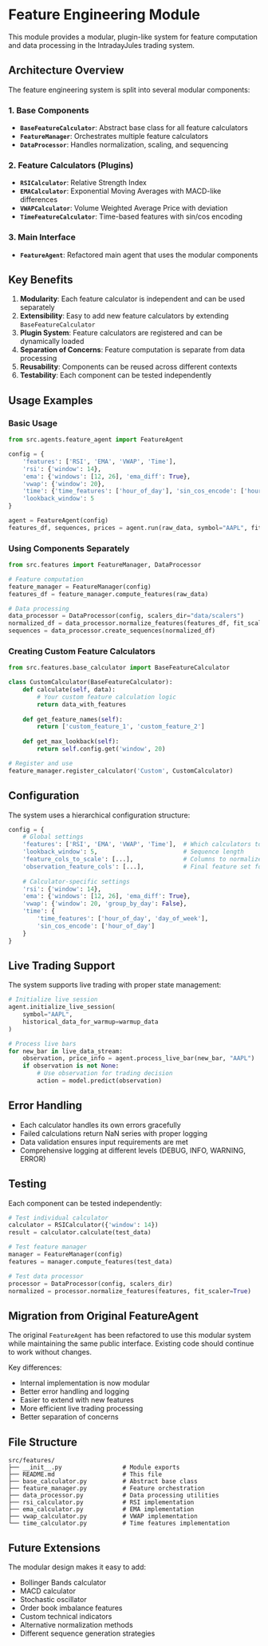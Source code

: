 # Feature Engineering Module

This module provides a modular, plugin-like system for feature computation and data processing in the IntradayJules trading system.

## Architecture Overview

The feature engineering system is split into several modular components:

### 1. Base Components

- **`BaseFeatureCalculator`**: Abstract base class for all feature calculators
- **`FeatureManager`**: Orchestrates multiple feature calculators
- **`DataProcessor`**: Handles normalization, scaling, and sequencing

### 2. Feature Calculators (Plugins)

- **`RSICalculator`**: Relative Strength Index
- **`EMACalculator`**: Exponential Moving Averages with MACD-like differences
- **`VWAPCalculator`**: Volume Weighted Average Price with deviation
- **`TimeFeatureCalculator`**: Time-based features with sin/cos encoding

### 3. Main Interface

- **`FeatureAgent`**: Refactored main agent that uses the modular components

## Key Benefits

1. **Modularity**: Each feature calculator is independent and can be used separately
2. **Extensibility**: Easy to add new feature calculators by extending `BaseFeatureCalculator`
3. **Plugin System**: Feature calculators are registered and can be dynamically loaded
4. **Separation of Concerns**: Feature computation is separate from data processing
5. **Reusability**: Components can be reused across different contexts
6. **Testability**: Each component can be tested independently

## Usage Examples

### Basic Usage

```python
from src.agents.feature_agent import FeatureAgent

config = {
    'features': ['RSI', 'EMA', 'VWAP', 'Time'],
    'rsi': {'window': 14},
    'ema': {'windows': [12, 26], 'ema_diff': True},
    'vwap': {'window': 20},
    'time': {'time_features': ['hour_of_day'], 'sin_cos_encode': ['hour_of_day']},
    'lookback_window': 5
}

agent = FeatureAgent(config)
features_df, sequences, prices = agent.run(raw_data, symbol="AAPL", fit_scaler=True)
```

### Using Components Separately

```python
from src.features import FeatureManager, DataProcessor

# Feature computation
feature_manager = FeatureManager(config)
features_df = feature_manager.compute_features(raw_data)

# Data processing
data_processor = DataProcessor(config, scalers_dir="data/scalers")
normalized_df = data_processor.normalize_features(features_df, fit_scaler=True)
sequences = data_processor.create_sequences(normalized_df)
```

### Creating Custom Feature Calculators

```python
from src.features.base_calculator import BaseFeatureCalculator

class CustomCalculator(BaseFeatureCalculator):
    def calculate(self, data):
        # Your custom feature calculation logic
        return data_with_features
    
    def get_feature_names(self):
        return ['custom_feature_1', 'custom_feature_2']
    
    def get_max_lookback(self):
        return self.config.get('window', 20)

# Register and use
feature_manager.register_calculator('Custom', CustomCalculator)
```

## Configuration

The system uses a hierarchical configuration structure:

```python
config = {
    # Global settings
    'features': ['RSI', 'EMA', 'VWAP', 'Time'],  # Which calculators to use
    'lookback_window': 5,                        # Sequence length
    'feature_cols_to_scale': [...],              # Columns to normalize
    'observation_feature_cols': [...],           # Final feature set for model
    
    # Calculator-specific settings
    'rsi': {'window': 14},
    'ema': {'windows': [12, 26], 'ema_diff': True},
    'vwap': {'window': 20, 'group_by_day': False},
    'time': {
        'time_features': ['hour_of_day', 'day_of_week'],
        'sin_cos_encode': ['hour_of_day']
    }
}
```

## Live Trading Support

The system supports live trading with proper state management:

```python
# Initialize live session
agent.initialize_live_session(
    symbol="AAPL",
    historical_data_for_warmup=warmup_data
)

# Process live bars
for new_bar in live_data_stream:
    observation, price_info = agent.process_live_bar(new_bar, "AAPL")
    if observation is not None:
        # Use observation for trading decision
        action = model.predict(observation)
```

## Error Handling

- Each calculator handles its own errors gracefully
- Failed calculations return NaN series with proper logging
- Data validation ensures input requirements are met
- Comprehensive logging at different levels (DEBUG, INFO, WARNING, ERROR)

## Testing

Each component can be tested independently:

```python
# Test individual calculator
calculator = RSICalculator({'window': 14})
result = calculator.calculate(test_data)

# Test feature manager
manager = FeatureManager(config)
features = manager.compute_features(test_data)

# Test data processor
processor = DataProcessor(config, scalers_dir)
normalized = processor.normalize_features(features, fit_scaler=True)
```

## Migration from Original FeatureAgent

The original `FeatureAgent` has been refactored to use this modular system while maintaining the same public interface. Existing code should continue to work without changes.

Key differences:
- Internal implementation is now modular
- Better error handling and logging
- Easier to extend with new features
- More efficient live trading processing
- Better separation of concerns

## File Structure

```
src/features/
├── __init__.py                 # Module exports
├── README.md                   # This file
├── base_calculator.py          # Abstract base class
├── feature_manager.py          # Feature orchestration
├── data_processor.py           # Data processing utilities
├── rsi_calculator.py           # RSI implementation
├── ema_calculator.py           # EMA implementation
├── vwap_calculator.py          # VWAP implementation
└── time_calculator.py          # Time features implementation
```

## Future Extensions

The modular design makes it easy to add:
- Bollinger Bands calculator
- MACD calculator
- Stochastic oscillator
- Order book imbalance features
- Custom technical indicators
- Alternative normalization methods
- Different sequence generation strategies